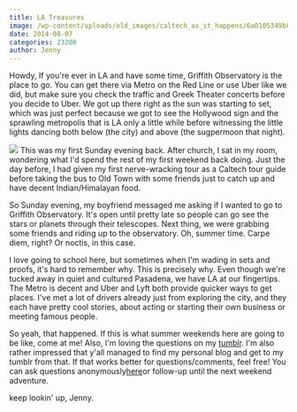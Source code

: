 ```yaml
---
title: LA Treasures
image: /wp-content/uploads/old_images/caltech_as_it_happens/6a0105349b8251970b01a511f23984970c.jpg
date: 2014-08-07
categories: 23200
author: Jenny
---
```



Howdy,
If you're ever in LA and have some time, Griffith Observatory is the place to go. You can get there via Metro on the Red Line or use Uber like we did, but make sure you check the traffic and Greek Theater concerts before you decide to Uber. We got up there right as the sun was starting to set, which was just perfect because we got to see the Hollywood sign and the sprawling metropolis that is LA only a little while before witnessing the little lights dancing both below (the city) and above (the sugpermoon that night).


![](/old_images/caltech_as_it_happens/6a0105349b8251970b01a3fd427203970b.jpg)
This was my first Sunday evening back. After church, I sat in my room, wondering what I'd spend the rest of my first weekend back doing. Just the day before, I had given my first nerve-wracking tour as a Caltech tour guide before taking the bus to Old Town with some friends just to catch up and have decent Indian/Himalayan food.

So Sunday evening, my boyfriend messaged me asking if I wanted to go to Griffith Observatory. It's open until pretty late so people can go see the stars or planets through their telescopes. Next thing, we were grabbing some friends and riding up to the observatory. Oh, summer time. Carpe diem, right? Or noctis, in this case.

I love going to school here, but sometimes when I'm wading in sets and proofs, it's hard to remember why. This is precisely why. Even though we're tucked away in quiet and cultured Pasadena, we have LA at our fingertips. The Metro is decent and Uber and Lyft both provide quicker ways to get places. I've met a lot of drivers already just from exploring the city, and they each have pretty cool stories, about acting or starting their own business or meeting famous people.

So yeah, that happened. If this is what summer weekends here are going to be like, come at me! Also, I'm loving the questions on my [tumblr](https://www.honorarygalatian.tumblr.com). I'm also rather impressed that y'all managed to find my personal blog and get to my tumblr from that. If that works better for questions/comments, feel free! You can ask questions anonymously[here](https://www.honorarygalatian.tumblr.com/ask)or follow-up until the next weekend adventure.

keep lookin' up,
Jenny.


